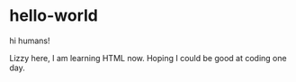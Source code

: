 # hello-world

hi humans!

Lizzy here, I am learning HTML now.
Hoping I could be good at coding one day.

